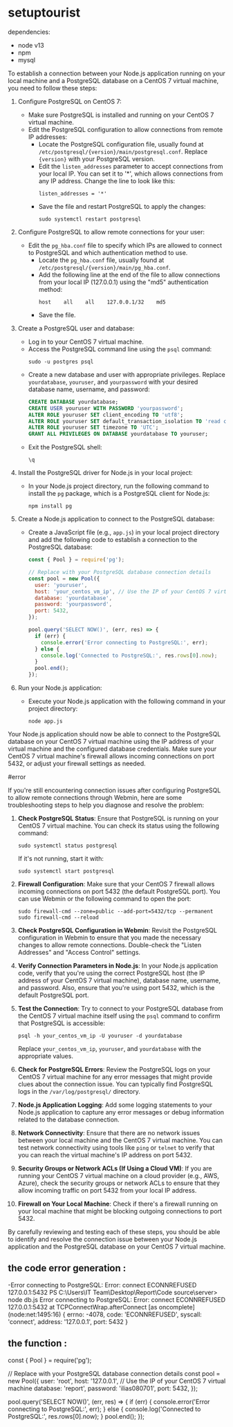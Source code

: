 # setuptourist

dependencies:
- node v13
- npm
- mysql

To establish a connection between your Node.js application running on your local machine and a PostgreSQL database on a CentOS 7 virtual machine, you need to follow these steps:

1. Configure PostgreSQL on CentOS 7:
   - Make sure PostgreSQL is installed and running on your CentOS 7 virtual machine.
   - Edit the PostgreSQL configuration to allow connections from remote IP addresses:
     - Locate the PostgreSQL configuration file, usually found at `/etc/postgresql/{version}/main/postgresql.conf`. Replace `{version}` with your PostgreSQL version.
     - Edit the `listen_addresses` parameter to accept connections from your local IP. You can set it to '*', which allows connections from any IP address. Change the line to look like this:
       ```
       listen_addresses = '*'
       ```
     - Save the file and restart PostgreSQL to apply the changes:
       ```
       sudo systemctl restart postgresql
       ```

2. Configure PostgreSQL to allow remote connections for your user:
   - Edit the `pg_hba.conf` file to specify which IPs are allowed to connect to PostgreSQL and which authentication method to use.
     - Locate the `pg_hba.conf` file, usually found at `/etc/postgresql/{version}/main/pg_hba.conf`.
     - Add the following line at the end of the file to allow connections from your local IP (127.0.0.1) using the "md5" authentication method:
       ```
       host    all    all    127.0.0.1/32    md5
       ```
     - Save the file.

3. Create a PostgreSQL user and database:
   - Log in to your CentOS 7 virtual machine.
   - Access the PostgreSQL command line using the `psql` command:
     ```
     sudo -u postgres psql
     ```
   - Create a new database and user with appropriate privileges. Replace `yourdatabase`, `youruser`, and `yourpassword` with your desired database name, username, and password:
     ```sql
     CREATE DATABASE yourdatabase;
     CREATE USER youruser WITH PASSWORD 'yourpassword';
     ALTER ROLE youruser SET client_encoding TO 'utf8';
     ALTER ROLE youruser SET default_transaction_isolation TO 'read committed';
     ALTER ROLE youruser SET timezone TO 'UTC';
     GRANT ALL PRIVILEGES ON DATABASE yourdatabase TO youruser;
     ```
   - Exit the PostgreSQL shell:
     ```
     \q
     ```

4. Install the PostgreSQL driver for Node.js in your local project:
   - In your Node.js project directory, run the following command to install the `pg` package, which is a PostgreSQL client for Node.js:
     ```
     npm install pg
     ```

5. Create a Node.js application to connect to the PostgreSQL database:
   - Create a JavaScript file (e.g., `app.js`) in your local project directory and add the following code to establish a connection to the PostgreSQL database:
     ```javascript
     const { Pool } = require('pg');

     // Replace with your PostgreSQL database connection details
     const pool = new Pool({
       user: 'youruser',
       host: 'your_centos_vm_ip', // Use the IP of your CentOS 7 virtual machine
       database: 'yourdatabase',
       password: 'yourpassword',
       port: 5432,
     });

     pool.query('SELECT NOW()', (err, res) => {
       if (err) {
         console.error('Error connecting to PostgreSQL:', err);
       } else {
         console.log('Connected to PostgreSQL:', res.rows[0].now);
       }
       pool.end();
     });
     ```

6. Run your Node.js application:
   - Execute your Node.js application with the following command in your project directory:
     ```
     node app.js
     ```

Your Node.js application should now be able to connect to the PostgreSQL database on your CentOS 7 virtual machine using the IP address of your virtual machine and the configured database credentials. Make sure your CentOS 7 virtual machine's firewall allows incoming connections on port 5432, or adjust your firewall settings as needed.



#error

If you're still encountering connection issues after configuring PostgreSQL to allow remote connections through Webmin, here are some troubleshooting steps to help you diagnose and resolve the problem:

1. **Check PostgreSQL Status**: Ensure that PostgreSQL is running on your CentOS 7 virtual machine. You can check its status using the following command:

   ```
   sudo systemctl status postgresql
   ```

   If it's not running, start it with:

   ```
   sudo systemctl start postgresql
   ```

2. **Firewall Configuration**: Make sure that your CentOS 7 firewall allows incoming connections on port 5432 (the default PostgreSQL port). You can use Webmin or the following command to open the port:

   ```
   sudo firewall-cmd --zone=public --add-port=5432/tcp --permanent
   sudo firewall-cmd --reload
   ```

3. **Check PostgreSQL Configuration in Webmin**: Revisit the PostgreSQL configuration in Webmin to ensure that you made the necessary changes to allow remote connections. Double-check the "Listen Addresses" and "Access Control" settings.

4. **Verify Connection Parameters in Node.js**: In your Node.js application code, verify that you're using the correct PostgreSQL host (the IP address of your CentOS 7 virtual machine), database name, username, and password. Also, ensure that you're using port 5432, which is the default PostgreSQL port.

5. **Test the Connection**: Try to connect to your PostgreSQL database from the CentOS 7 virtual machine itself using the `psql` command to confirm that PostgreSQL is accessible:

   ```
   psql -h your_centos_vm_ip -U youruser -d yourdatabase
   ```

   Replace `your_centos_vm_ip`, `youruser`, and `yourdatabase` with the appropriate values.

6. **Check for PostgreSQL Errors**: Review the PostgreSQL logs on your CentOS 7 virtual machine for any error messages that might provide clues about the connection issue. You can typically find PostgreSQL logs in the `/var/log/postgresql/` directory.

7. **Node.js Application Logging**: Add some logging statements to your Node.js application to capture any error messages or debug information related to the database connection.

8. **Network Connectivity**: Ensure that there are no network issues between your local machine and the CentOS 7 virtual machine. You can test network connectivity using tools like `ping` or `telnet` to verify that you can reach the virtual machine's IP address on port 5432.

9. **Security Groups or Network ACLs (If Using a Cloud VM)**: If you are running your CentOS 7 virtual machine on a cloud provider (e.g., AWS, Azure), check the security groups or network ACLs to ensure that they allow incoming traffic on port 5432 from your local IP address.

10. **Firewall on Your Local Machine**: Check if there's a firewall running on your local machine that might be blocking outgoing connections to port 5432.

By carefully reviewing and testing each of these steps, you should be able to identify and resolve the connection issue between your Node.js application and the PostgreSQL database on your CentOS 7 virtual machine.


## the code error generation :
-Error connecting to PostgreSQL: Error: connect ECONNREFUSED 127.0.0.1:5432
PS C:\Users\IT Team\Desktop\Report\Code source\server> node db.js
Error connecting to PostgreSQL: Error: connect ECONNREFUSED 127.0.0.1:5432
    at TCPConnectWrap.afterConnect [as oncomplete] (node:net:1495:16) {
  errno: -4078,
  code: 'ECONNREFUSED',
  syscall: 'connect',
  address: '127.0.0.1',
  port: 5432
}

## the function : 
const { Pool } = require('pg');

// Replace with your PostgreSQL database connection details
const pool = new Pool({
    user: 'root',
    host: '127.0.0.1', // Use the IP of your CentOS 7 virtual machine
    database: 'report',
    password: 'ilias080701',
    port: 5432,
});

pool.query('SELECT NOW()', (err, res) => {
    if (err) {
        console.error('Error connecting to PostgreSQL:', err);
    } else {
        console.log('Connected to PostgreSQL:', res.rows[0].now);
    }
    pool.end();
});


